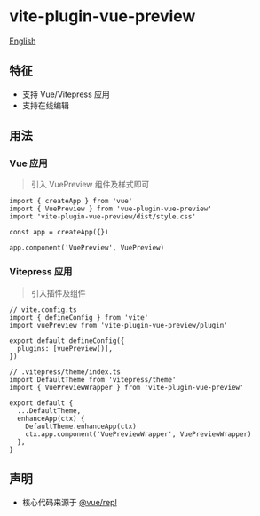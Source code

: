 # vite-plugin-vue-preview

[English](./README.md)

## 特征

- 支持 Vue/Vitepress 应用
- 支持在线编辑

## 用法

### Vue 应用

> 引入 VuePreview 组件及样式即可

```TS
import { createApp } from 'vue'
import { VuePreview } from 'vue-plugin-vue-preview'
import 'vite-plugin-vue-preview/dist/style.css'

const app = createApp({})

app.component('VuePreview', VuePreview)
```

### Vitepress 应用

> 引入插件及组件

```TS
// vite.config.ts
import { defineConfig } from 'vite'
import vuePreview from 'vite-plugin-vue-preview/plugin'

export default defineConfig({
  plugins: [vuePreview()],
})

// .vitepress/theme/index.ts
import DefaultTheme from 'vitepress/theme'
import { VuePreviewWrapper } from 'vite-plugin-vue-preview'

export default {
  ...DefaultTheme,
  enhanceApp(ctx) {
    DefaultTheme.enhanceApp(ctx)
    ctx.app.component('VuePreviewWrapper', VuePreviewWrapper)
  },
}
```

## 声明

- 核心代码来源于 [@vue/repl](https://github.com/vuejs/repl)
